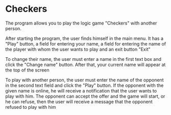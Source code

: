 # Checkers

The program allows you to play the logic game "Checkers" with another person.

After starting the program, the user finds himself in the main menu. 
It has a "Play" button, a field for entering your name, a field for entering the name of the player with whom the user wants to play and an exit button "Exit"

To change their name, the user must enter a name in the first text box and click the "Change name" button.
After that, your current name will appear at the top of the screen

To play with another person, the user must enter the name of the opponent in the second text field and click the "Play" button.
If the opponent with the given name is online, he will receive a notification that the user wants to play with him. 
The opponent can accept the offer and the game will start, or he can refuse,
then the user will receive a message that the opponent refused to play with him

